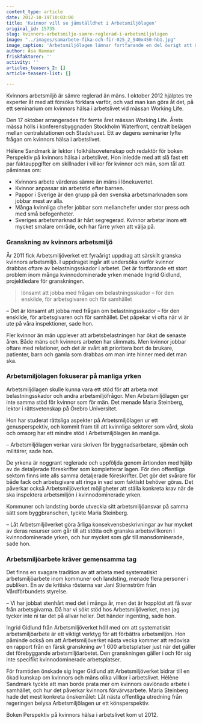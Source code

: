 ```yaml
---
content_type: article
date: 2012-10-19T10:03:00
title: 'Kvinnor vill se jämställdhet i Arbetsmiljölagen'
original_id: 15735
slug: kvinnors-arbetsmiljo-samre-reglerad-i-arbetsmiljolagen
image: "../images/samarbete-fika-och-fir-025_2_940x450-hb1.jpg"
image_caption: 'Arbetsmiljölagen lämnar fortfarande en del övrigt att önska vad gäller jämställdhet, enligt ett seminarium på Working Life-mässan i Stockholm 2012.'
author: Åsa Hammar
friskfaktorer: ''
activity: ''
articles_teasers_2: []
article-teasers-list: []

---
```


Kvinnors arbetsmiljö är sämre reglerad än mäns. I oktober 2012 hjälptes tre experter åt med att försöka förklara varför, och vad man kan göra åt det, på ett seminarium om kvinnors hälsa i arbetslivet vid mässan Working Life.

Den 17 oktober arrangerades för femte året mässan Working Life. Årets mässa hölls i konferensbyggnaden Stockholm Waterfront, centralt belägen mellan centralstationen och Stadshuset. Ett av dagens seminarier lyfte frågan om kvinnors hälsa i arbetslivet.

Hélène Sandmark är lektor i folkhälsovetenskap och redaktör för boken Perspektiv på kvinnors hälsa i arbetslivet. Hon inledde med att slå fast ett par faktauppgifter om skillnader i villkor för kvinnor och män, som tål att påminnas om:

*   Kvinnors arbete värderas sämre än mäns i lönekuvertet.
*   Kvinnor anpassar sin arbetstid efter barnen.
*   Pappor i Sverige är den grupp på den svenska arbetsmarknaden som jobbar mest av alla.
*   Många kvinnliga chefer jobbar som mellanchefer under stor press och med små befogenheter.
*   Sveriges arbetsmarknad är hårt segregerad. Kvinnor arbetar inom ett mycket smalare område, och har färre yrken att välja på.

### Granskning av kvinnors arbetsmiljö

År 2011 fick Arbetsmiljöverket ett fyraårigt uppdrag att särskilt granska kvinnors arbetsmiljö. I uppdraget ingår att undersöka varför kvinnor drabbas oftare av belastningsskador i arbetet. Det är fortfarande ett stort problem inom många kvinnodominerade yrken menade Ingrid Gidlund, projektledare för granskningen.

> lönsamt att jobba med frågan om belastningsskador – för den enskilde, för arbetsgivaren och för samhället

– Det är lönsamt att jobba med frågan om belastningsskador – för den enskilde, för arbetsgivaren och för samhället. Det påpekar vi ofta när vi är ute på våra inspektioner, sade hon.

Fler kvinnor än män upplever att arbetsbelastningen har ökat de senaste åren. Både mäns och kvinnors arbeten har slimmats. Men kvinnor jobbar oftare med relationer, och det är svårt att prioritera bort de brukare, patienter, barn och gamla som drabbas om man inte hinner med det man ska.

### Arbetsmiljölagen fokuserar på manliga yrken

Arbetsmiljölagen skulle kunna vara ett stöd för att arbeta mot belastningsskador och andra arbetsmiljöfrågor. Men Arbetsmiljölagen ger inte samma stöd för kvinnor som för män. Det menade Maria Steinberg, lektor i rättsvetenskap på Örebro Universitet.

Hon har studerat rättsliga aspekter på Arbetsmiljölagen ur ett genusperspektiv, och kommit fram till att kvinnliga sektorer som vård, skola och omsorg har ett mindre stöd i Arbetsmiljölagen än manliga.

– Arbetsmiljölagen verkar vara skriven för byggnadsarbetare, sjömän och militärer, sade hon.

De yrkena är noggrant reglerade och uppföljda genom årtionden med hjälp av de detaljerade föreskrifter som kompletterar lagen. För den offentliga sektorn finns inte alls samma detaljerade föreskrifter. Det gör det svårare för både fack och arbetsgivare att ringa in vad som faktiskt behöver göras. Det påverkar också Arbetsmiljöverket möjligheter att ställa konkreta krav när de ska inspektera arbetsmiljön i kvinnodominerade yrken.

Kommuner och landsting borde utveckla sitt arbetsmiljöansvar på samma sätt som byggbranschen, tyckte Maria Steinberg.

– Låt Arbetsmiljöverket göra årliga konsekvensbeskrivningar av hur mycket av deras resurser som går till att stötta och granska arbetsvillkoren i kvinnodominerade yrken, och hur mycket som går till mansdominerade, sade hon.

### Arbetsmiljöarbete kräver gemensamma tag

Det finns en svagare tradition av att arbeta med systematiskt arbetsmiljöarbete inom kommuner och landsting, menade flera personer i publiken. En av de kritiska rösterna var Jani Stiernström från Vårdförbundets styrelse.

– Vi har jobbat stenhårt med det i många år, men det är hopplöst att få svar från arbetsgivarna. Då har vi sökt stöd hos Arbetsmiljöverket, men jag tycker inte ni tar det på allvar heller. Det händer ingenting, sade hon.

Ingrid Gidlund från Arbetsmiljöverket höll med om att systematiskt arbetsmiljöarbete är ett viktigt verktyg för att förbättra arbetsmiljön. Hon påminde också om att Arbetsmiljöverket nästa vecka kommer att redovisa en rapport från en färsk granskning av 1 600 arbetsplatser just när det gäller det förebyggande arbetsmiljöarbetet. Den granskningen gäller i och för sig inte specifikt kvinnodominerade arbetsplatser.

För framtiden önskade sig Inger Gidlund att Arbetsmiljöverket bidrar till en ökad kunskap om kvinnors och mäns olika villkor i arbetslivet. Hélène Sandmark tyckte att man borde prata mer om kvinnors oavlönade arbete i samhället, och hur det påverkar kvinnors förvärvsarbete. Maria Steinberg hade det mest konkreta önskemålet: Låt nästa offentliga utredning från regeringen belysa Arbetsmiljölagen ur ett könsperspektiv.

Boken Perspektiv på kvinnors hälsa i arbetslivet kom ut 2012.

